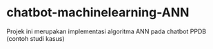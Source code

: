 # chatbot-machinelearning-ANN

Projek ini merupakan implementasi algoritma ANN pada chatbot PPDB (contoh studi kasus)
